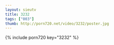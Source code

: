 ```yaml
--- 
layout: sieutv
title: 3232
tags: ["003"]
thumb: http://porn720.net/video/3232/poster.jpg
---
```

{% include porn720 key="3232" %} 
